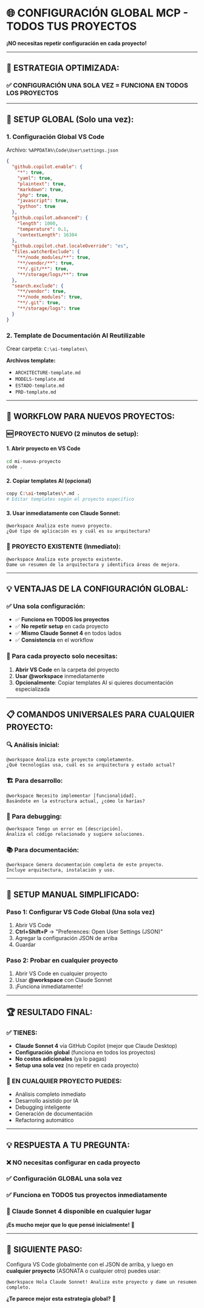 # 🌐 CONFIGURACIÓN GLOBAL MCP - TODOS TUS PROYECTOS

**¡NO necesitas repetir configuración en cada proyecto!**

---

## 🎯 **ESTRATEGIA OPTIMIZADA:**

### **✅ CONFIGURACIÓN UNA SOLA VEZ = FUNCIONA EN TODOS LOS PROYECTOS**

---

## 🔧 **SETUP GLOBAL (Solo una vez):**

### **1. Configuración Global VS Code**

Archivo: `%APPDATA%\Code\User\settings.json`

```json
{
  "github.copilot.enable": {
    "*": true,
    "yaml": true,
    "plaintext": true,
    "markdown": true,
    "php": true,
    "javascript": true,
    "python": true
  },
  "github.copilot.advanced": {
    "length": 1000,
    "temperature": 0.1,
    "contextLength": 16384
  },
  "github.copilot.chat.localeOverride": "es",
  "files.watcherExclude": {
    "**/node_modules/**": true,
    "**/vendor/**": true,
    "**/.git/**": true,
    "**/storage/logs/**": true
  },
  "search.exclude": {
    "**/vendor": true,
    "**/node_modules": true,
    "**/.git": true,
    "**/storage/logs": true
  }
}
```

### **2. Template de Documentación AI Reutilizable**

Crear carpeta: `C:\ai-templates\`

**Archivos template:**
- `ARCHITECTURE-template.md`
- `MODELS-template.md` 
- `ESTADO-template.md`
- `PRD-template.md`

---

## 🚀 **WORKFLOW PARA NUEVOS PROYECTOS:**

### **🆕 PROYECTO NUEVO (2 minutos de setup):**

#### **1. Abrir proyecto en VS Code**
```bash
cd mi-nuevo-proyecto
code .
```

#### **2. Copiar templates AI (opcional)**
```bash
copy C:\ai-templates\*.md .
# Editar templates según el proyecto específico
```

#### **3. Usar inmediatamente con Claude Sonnet:**
```
@workspace Analiza este nuevo proyecto.
¿Qué tipo de aplicación es y cuál es su arquitectura?
```

### **🔄 PROYECTO EXISTENTE (Inmediato):**
```
@workspace Analiza este proyecto existente.
Dame un resumen de la arquitectura y identifica áreas de mejora.
```

---

## 💡 **VENTAJAS DE LA CONFIGURACIÓN GLOBAL:**

### **✅ Una sola configuración:**
- ✅ **Funciona en TODOS los proyectos**
- ✅ **No repetir setup** en cada proyecto
- ✅ **Mismo Claude Sonnet 4** en todos lados
- ✅ **Consistencia** en el workflow

### **🎯 Para cada proyecto solo necesitas:**
1. **Abrir VS Code** en la carpeta del proyecto
2. **Usar @workspace** inmediatamente 
3. **Opcionalmente**: Copiar templates AI si quieres documentación especializada

---

## 📋 **COMANDOS UNIVERSALES PARA CUALQUIER PROYECTO:**

### **🔍 Análisis inicial:**
```
@workspace Analiza este proyecto completamente.
¿Qué tecnologías usa, cuál es su arquitectura y estado actual?
```

### **🏗️ Para desarrollo:**
```
@workspace Necesito implementar [funcionalidad].
Basándote en la estructura actual, ¿cómo lo harías?
```

### **🐛 Para debugging:**
```
@workspace Tengo un error en [descripción].
Analiza el código relacionado y sugiere soluciones.
```

### **📚 Para documentación:**
```
@workspace Genera documentación completa de este proyecto.
Incluye arquitectura, instalación y uso.
```

---

## 🎯 **SETUP MANUAL SIMPLIFICADO:**

### **Paso 1: Configurar VS Code Global (Una sola vez)**
1. Abrir VS Code
2. **Ctrl+Shift+P** → "Preferences: Open User Settings (JSON)"
3. Agregar la configuración JSON de arriba
4. Guardar

### **Paso 2: Probar en cualquier proyecto**
1. Abrir VS Code en cualquier proyecto
2. Usar **@workspace** con Claude Sonnet
3. ¡Funciona inmediatamente!

---

## 🏆 **RESULTADO FINAL:**

### **✅ TIENES:**
- **Claude Sonnet 4** vía GitHub Copilot (mejor que Claude Desktop)
- **Configuración global** (funciona en todos los proyectos)
- **No costos adicionales** (ya lo pagas)
- **Setup una sola vez** (no repetir en cada proyecto)

### **🚀 EN CUALQUIER PROYECTO PUEDES:**
- Análisis completo inmediato
- Desarrollo asistido por IA
- Debugging inteligente  
- Generación de documentación
- Refactoring automático

---

## 💡 **RESPUESTA A TU PREGUNTA:**

### **❌ NO necesitas configurar en cada proyecto**
### **✅ Configuración GLOBAL una sola vez**
### **✅ Funciona en TODOS tus proyectos inmediatamente**
### **🚀 Claude Sonnet 4 disponible en cualquier lugar**

**¡Es mucho mejor que lo que pensé inicialmente!** 🎉

---

## 🎯 **SIGUIENTE PASO:**

Configura VS Code globalmente con el JSON de arriba, y luego en **cualquier proyecto** (ASONATA o cualquier otro) puedes usar:

```
@workspace Hola Claude Sonnet! Analiza este proyecto y dame un resumen completo.
```

**¿Te parece mejor esta estrategia global?** 💯

